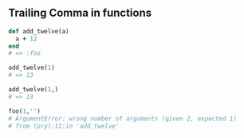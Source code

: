 ## Trailing Comma in functions

```ruby
def add_twelve(a)
  a + 12
end
# => :foo

add_twelve(1)
# => 13

add_twelve(1,)
# => 13

foo(1,'')
# ArgumentError: wrong number of arguments (given 2, expected 1)
# from (pry):11:in 'add_twelve'
```
